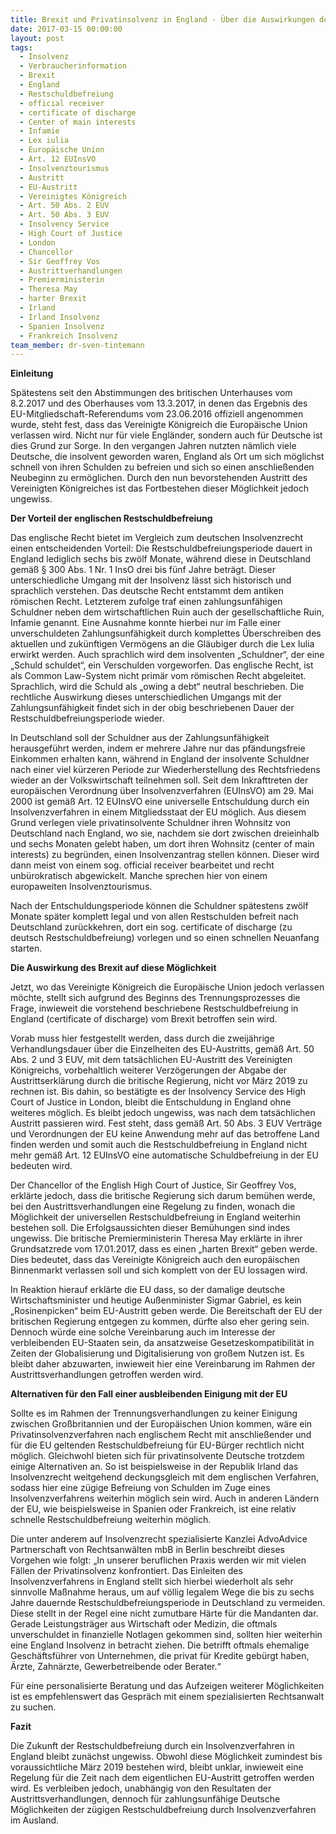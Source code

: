 ```yaml
---
title: Brexit und Privatinsolvenz in England - Über die Auswirkungen des Brexit auf das Privatinsolvenzverfahren für Deutsche in England
date: 2017-03-15 00:00:00
layout: post
tags:
  - Insolvenz
  - Verbraucherinformation
  - Brexit
  - England
  - Restschuldbefreiung
  - official receiver
  - certificate of discharge
  - Center of main interests
  - Infamie
  - Lex iulia
  - Europäische Union
  - Art. 12 EUInsVO
  - Insolvenztourismus
  - Austritt
  - EU-Austritt
  - Vereinigtes Königreich
  - Art. 50 Abs. 2 EUV
  - Art. 50 Abs. 3 EUV
  - Insolvency Service
  - High Court of Justice
  - London
  - Chancellor
  - Sir Geoffrey Vos
  - Austrittverhandlungen
  - Premierministerin
  - Theresa May
  - harter Brexit
  - Irland
  - Irland Insolvenz
  - Spanien Insolvenz
  - Frankreich Insolvenz
team_member: dr-sven-tintemann
---
```



**Einleitung**

Sp&auml;testens seit den Abstimmungen des britischen Unterhauses vom 8.2.2017 und des Oberhauses vom 13.3.2017, in denen das Ergebnis des EU-Mitgliedschaft-Referendums vom 23.06.2016 offiziell angenommen wurde, steht fest, dass das Vereinigte K&ouml;nigreich die Europ&auml;ische Union verlassen wird. Nicht nur f&uuml;r viele Engl&auml;nder, sondern auch f&uuml;r Deutsche ist dies Grund zur Sorge. In den vergangen Jahren nutzten n&auml;mlich viele Deutsche, die insolvent geworden waren, England als Ort um sich m&ouml;glichst schnell von ihren Schulden zu befreien und sich so einen anschlie&szlig;enden Neubeginn zu erm&ouml;glichen. Durch den nun bevorstehenden Austritt des Vereinigten K&ouml;nigreiches ist das Fortbestehen dieser M&ouml;glichkeit jedoch ungewiss.

**Der Vorteil der englischen Restschuldbefreiung**

Das englische Recht bietet im Vergleich zum deutschen Insolvenzrecht einen entscheidenden Vorteil: Die Restschuldbefreiungsperiode dauert in England lediglich sechs bis zw&ouml;lf Monate, w&auml;hrend diese in Deutschland gem&auml;&szlig; &sect; 300 Abs. 1 Nr. 1 InsO drei bis f&uuml;nf Jahre betr&auml;gt. Dieser unterschiedliche Umgang mit der Insolvenz l&auml;sst sich historisch und sprachlich verstehen. Das deutsche Recht entstammt dem antiken r&ouml;mischen Recht. Letzterem zufolge traf einen zahlungsunf&auml;higen Schuldner neben dem wirtschaftlichen Ruin auch der gesellschaftliche Ruin, Infamie genannt. Eine Ausnahme konnte hierbei nur im Falle einer unverschuldeten Zahlungsunf&auml;higkeit durch komplettes &Uuml;berschreiben des aktuellen und zuk&uuml;nftigen Verm&ouml;gens an die Gl&auml;ubiger durch die Lex Iulia erwirkt werden. Auch sprachlich wird dem insolventen „Schuldner“, der eine „Schuld schuldet“, ein Verschulden vorgeworfen. Das englische Recht, ist als Common Law-System nicht prim&auml;r vom r&ouml;mischen Recht abgeleitet. Sprachlich, wird die Schuld als „owing a debt“ neutral beschrieben. Die rechtliche Auswirkung dieses unterschiedlichen Umgangs mit der Zahlungsunf&auml;higkeit findet sich in der obig beschriebenen Dauer der Restschuldbefreiungsperiode wieder.

In Deutschland soll der Schuldner aus der Zahlungsunf&auml;higkeit herausgef&uuml;hrt werden, indem er mehrere Jahre nur das pf&auml;ndungsfreie Einkommen erhalten kann, w&auml;hrend in England der insolvente Schuldner nach einer viel k&uuml;rzeren Periode zur Wiederherstellung des Rechtsfriedens wieder an der Volkswirtschaft teilnehmen soll. Seit dem Inkrafttreten der europ&auml;ischen Verordnung &uuml;ber Insolvenzverfahren (EUInsVO) am 29. Mai 2000 ist gem&auml;&szlig; Art. 12 EUInsVO eine universelle Entschuldung durch ein Insolvenzverfahren in einem Mitgliedsstaat der EU m&ouml;glich. Aus diesem Grund verlegen viele privatinsolvente Schuldner ihren Wohnsitz von Deutschland nach England, wo sie, nachdem sie dort zwischen dreieinhalb und sechs Monaten gelebt haben, um dort ihren Wohnsitz (center of main interests) zu begr&uuml;nden, einen Insolvenzantrag stellen k&ouml;nnen. Dieser wird dann meist von einem sog. official receiver bearbeitet und recht unb&uuml;rokratisch abgewickelt. Manche sprechen hier von einem europaweiten Insolvenztourismus.

Nach der Entschuldungsperiode k&ouml;nnen die Schuldner sp&auml;testens zw&ouml;lf Monate sp&auml;ter komplett legal und von allen Restschulden befreit nach Deutschland zur&uuml;ckkehren, dort ein sog. certificate of discharge (zu deutsch Restschuldbefreiung) vorlegen und so einen schnellen Neuanfang starten.

**Die Auswirkung des Brexit auf diese M&ouml;glichkeit**

Jetzt, wo das Vereinigte K&ouml;nigreich die Europ&auml;ische Union jedoch verlassen m&ouml;chte, stellt sich aufgrund des Beginns des Trennungsprozesses die Frage, inwieweit die vorstehend beschriebene Restschuldbefreiung in England (certificate of discharge) vom Brexit betroffen sein wird.

Vorab muss hier festgestellt werden, dass durch die zweij&auml;hrige Verhandlungsdauer &uuml;ber die Einzelheiten des EU-Austritts, gem&auml;&szlig; Art. 50 Abs. 2 und 3 EUV, mit dem tats&auml;chlichen EU-Austritt des Vereinigten K&ouml;nigreichs, vorbehaltlich weiterer Verz&ouml;gerungen der Abgabe der Austrittserkl&auml;rung durch die britische Regierung, nicht vor M&auml;rz 2019 zu rechnen ist. Bis dahin, so best&auml;tigte es der Insolvency Service des High Court of Justice in London, bleibt die Entschuldung in England ohne weiteres m&ouml;glich. Es bleibt jedoch ungewiss, was nach dem tats&auml;chlichen Austritt passieren wird. Fest steht, dass gem&auml;&szlig; Art. 50 Abs. 3 EUV Vertr&auml;ge und Verordnungen der EU keine Anwendung mehr auf das betroffene Land finden werden und somit auch die Restschuldbefreiung in England nicht mehr gem&auml;&szlig; Art. 12 EUInsVO eine automatische Schuldbefreiung in der EU bedeuten wird.

Der Chancellor of the English High Court of Justice, Sir Geoffrey Vos, erkl&auml;rte jedoch, dass die britische Regierung sich darum bem&uuml;hen werde, bei den Austrittsverhandlungen eine Regelung zu finden, wonach die M&ouml;glichkeit der universellen Restschuldbefreiung in England weiterhin bestehen soll. Die Erfolgsaussichten dieser Bem&uuml;hungen sind indes ungewiss. Die britische Premierministerin Theresa May erkl&auml;rte in ihrer Grundsatzrede vom 17.01.2017, dass es einen „harten Brexit“ geben werde. Dies bedeutet, dass das Vereinigte K&ouml;nigreich auch den europ&auml;ischen Binnenmarkt verlassen soll und sich komplett von der EU lossagen wird.

In Reaktion hierauf erkl&auml;rte die EU dass, so der damalige deutsche Wirtschaftsminister und heutige Au&szlig;enminister Sigmar Gabriel, es kein „Rosinenpicken“ beim EU-Austritt geben werde. Die Bereitschaft der EU der britischen Regierung entgegen zu kommen, d&uuml;rfte also eher gering sein. Dennoch w&uuml;rde eine solche Vereinbarung auch im Interesse der verbleibenden EU-Staaten sein, da ansatzweise Gesetzeskompatibilit&auml;t in Zeiten der Globalisierung und Digitalisierung von gro&szlig;em Nutzen ist. Es bleibt daher abzuwarten, inwieweit hier eine Vereinbarung im Rahmen der Austrittsverhandlungen getroffen werden wird.

**Alternativen f&uuml;r den Fall einer ausbleibenden Einigung mit der EU**

Sollte es im Rahmen der Trennungsverhandlungen zu keiner Einigung zwischen Gro&szlig;britannien und der Europ&auml;ischen Union kommen, w&auml;re ein Privatinsolvenzverfahren nach englischem Recht mit anschlie&szlig;ender und f&uuml;r die EU geltenden Restschuldbefreiung f&uuml;r EU-B&uuml;rger rechtlich nicht m&ouml;glich. Gleichwohl bieten sich f&uuml;r privatinsolvente Deutsche trotzdem einige Alternativen an. So ist beispielsweise in der Republik Irland das Insolvenzrecht weitgehend deckungsgleich mit dem englischen Verfahren, sodass hier eine z&uuml;gige Befreiung von Schulden im Zuge eines Insolvenzverfahrens weiterhin m&ouml;glich sein wird. Auch in anderen L&auml;ndern der EU, wie beispielsweise in Spanien oder Frankreich, ist eine relativ schnelle Restschuldbefreiung weiterhin m&ouml;glich.

Die unter anderem auf Insolvenzrecht spezialisierte Kanzlei AdvoAdvice Partnerschaft von Rechtsanw&auml;lten mbB in Berlin beschreibt dieses Vorgehen wie folgt: „In unserer beruflichen Praxis werden wir mit vielen F&auml;llen der Privatinsolvenz konfrontiert. Das Einleiten des Insolvenzverfahrens in England stellt sich hierbei wiederholt als sehr sinnvolle Ma&szlig;nahme heraus, um auf v&ouml;llig legalem Wege die bis zu sechs Jahre dauernde Restschuldbefreiungsperiode in Deutschland zu vermeiden. Diese stellt in der Regel eine nicht zumutbare H&auml;rte f&uuml;r die Mandanten dar. Gerade Leistungstr&auml;ger aus Wirtschaft oder Medizin, die oftmals unverschuldet in finanzielle Notlagen gekommen sind, sollten hier weiterhin eine England Insolvenz in betracht ziehen. Die betrifft oftmals ehemalige Gesch&auml;ftsf&uuml;hrer von Unternehmen, die privat f&uuml;r Kredite geb&uuml;rgt haben, &Auml;rzte, Zahn&auml;rzte, Gewerbetreibende oder Berater.“

F&uuml;r eine personalisierte Beratung und das Aufzeigen weiterer M&ouml;glichkeiten ist es empfehlenswert das Gespr&auml;ch mit einem spezialisierten Rechtsanwalt zu suchen.

**Fazit**

Die Zukunft der Restschuldbefreiung durch ein Insolvenzverfahren in England bleibt zun&auml;chst ungewiss. Obwohl diese M&ouml;glichkeit zumindest bis voraussichtliche M&auml;rz 2019 bestehen wird, bleibt unklar, inwieweit eine Regelung f&uuml;r die Zeit nach dem eigentlichen EU-Austritt getroffen werden wird. Es verbleiben jedoch, unabh&auml;ngig von den Resultaten der Austrittsverhandlungen, dennoch f&uuml;r zahlungsunf&auml;hige Deutsche M&ouml;glichkeiten der z&uuml;gigen Restschuldbefreiung durch Insolvenzverfahren im Ausland.